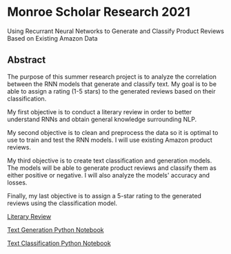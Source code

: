 # Monroe Scholar Research 2021
Using Recurrant Neural Networks to Generate and Classify Product Reviews Based on Existing Amazon Data

## Abstract
The purpose of this summer research project is to analyze the correlation between the RNN models that generate and classify text. My goal is to be able to assign a rating (1-5 stars) to the generated reviews based on their classification. 

My first objective is to conduct a literary review in order to better understand RNNs and obtain general knowledge surrounding NLP. 

My second objective is to clean and preprocess the data so it is optimal to use to train and test the RNN models. I will use existing Amazon product reviews. 

My third objective is to create text classification and generation models. The models will be able to generate product reviews and classify them as either positive or negative. I will also analyze the models' accuracy and losses.

Finally, my last objective is to assign a 5-star rating to the generated reviews using the classification model.  

[Literary Review](literaryreview.md)

[Text Generation Python Notebook](text_generation1.ipynb) 

[Text Classification Python Notebook](text_classification.ipynb) 


